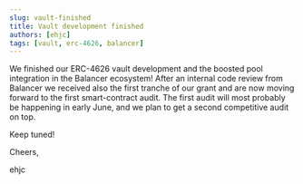 ```yaml
---
slug: vault-finished
title: Vault development finished
authors: [ehjc]
tags: [vault, erc-4626, balancer]
---
```


We finished our ERC-4626 vault development and the boosted pool integration in the Balancer ecosystem!
After an internal code review from Balancer we received also the first tranche of our grant and
are now moving forward to the first smart-contract audit.
The first audit will most probably be happening in early June, and we plan to get a second competitive audit on top.

Keep tuned!

Cheers,

ehjc

